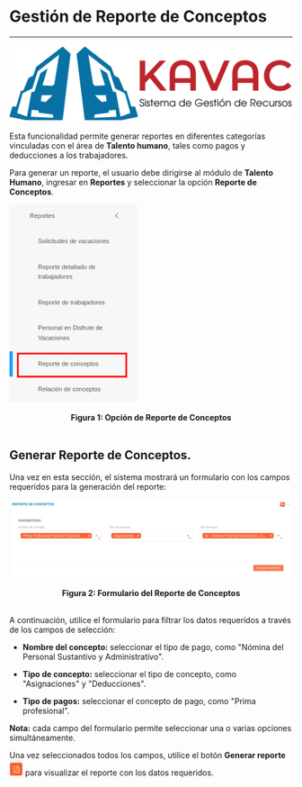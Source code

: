 # Gestión de Reporte de Conceptos
************************************************

![Screenshot](../img/logokavac.png#imagen)

Esta funcionalidad permite generar reportes en diferentes categorías vinculadas con el área de **Talento humano**, tales como pagos y deducciones a los trabajadores. 

Para generar un reporte, el usuario debe dirigirse al módulo de **Talento Humano**, ingresar en **Reportes** y seleccionar la opción **Reporte de Conceptos**.

![Screenshot](../img/menu-conceptos-1.png)<div style="text-align: center;font-weight: bold">Figura 1: Opción de Reporte de Conceptos</div> 
<br/>

## Generar Reporte de Conceptos. 

Una vez en esta sección, el sistema mostrará un formulario con los campos requeridos para la generación del reporte:

![Screenshot](../img/reporte-conceptos.png)<div style="text-align: center;font-weight: bold">Figura 2: Formulario del Reporte de Conceptos</div>
<br/>

A continuación, utilice el formulario para filtrar los datos requeridos a través de los campos de selección:

-   **Nombre del concepto:** seleccionar el tipo de pago, como "Nómina del Personal Sustantivo y Administrativo".

-   **Tipo de concepto:** seleccionar el tipo de concepto, como "Asignaciones" y "Deducciones".

-   **Tipo de pagos:** seleccionar el concepto de pago, como "Prima profesional".

**Nota:** cada campo del formulario permite seleccionar una o varias opciones simultáneamente.

Una vez seleccionados todos los campos, utilice el botón **Generar reporte** ![Screenshot](../img/download.png#imagen) para visualizar el reporte con los datos requeridos. 
